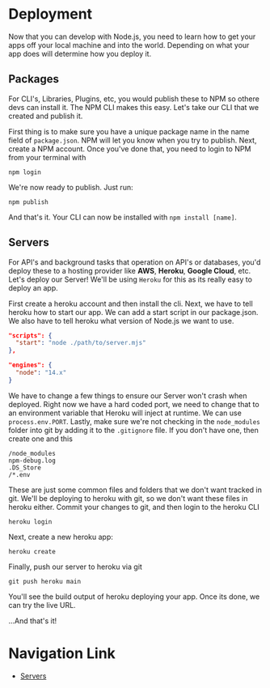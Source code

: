 # Deployment
Now that you can develop with Node.js, you need to learn how to get your apps off your local machine and into the world. Depending on what your app does will determine how you deploy it.

## Packages
For CLI's, Libraries, Plugins, etc, you would publish these to NPM so othere devs can install it. The NPM CLI makes this easy. Let's take our CLI that we created and publish it.

First thing is to make sure you have a unique package name in the name field of `package.json`. NPM will let you know when you try to publish. Next, create a NPM account. Once you've done that, you need to login to NPM from your terminal with

`npm login`

We're now ready to publish. Just run:

`npm publish`

And that's it. Your CLI can now be installed with `npm install [name]`.

## Servers
For API's and background tasks that operation on API's or databases, you'd deploy these to a hosting provider like **AWS**, **Heroku**, **Google Cloud**, etc. Let's deploy our Server! We'll be using `Heroku` for this as its really easy to deploy an app.

First create a heroku account and then install the cli. Next, we have to tell heroku how to start our app. We can add a start script in our package.json. We also have to tell heroku what version of Node.js we want to use.
```json
"scripts": {
  "start": "node ./path/to/server.mjs"
},

"engines": {
  "node": "14.x"
}
```
We have to change a few things to ensure our Server won't crash when deployed. Right now we have a hard coded port, we need to change that to an environment variable that Heroku will inject at runtime. We can use `process.env.PORT`. Lastly, make sure we're not checking in the `node_modules` folder into git by adding it to the `.gitignore` file. If you don't have one, then create one and this
```.gitignore
/node_modules
npm-debug.log
.DS_Store
/*.env
```
These are just some common files and folders that we don't want tracked in git. We'll be deploying to heroku with git, so we don't want these files in heroku either. Commit your changes to git, and then login to the heroku CLI

`heroku login`

Next, create a new heroku app:

`heroku create`

Finally, push our server to heroku via git

`git push heroku main`

You'll see the build output of heroku deploying your app. Once its done, we can try the live URL.

...And that's it!

# Navigation Link
- [Servers](./server.md)